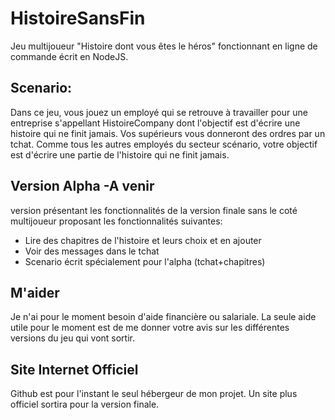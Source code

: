 # HistoireSansFin
Jeu multijoueur "Histoire dont vous êtes le héros"  fonctionnant en ligne de commande écrit en NodeJS.

## Scenario:
Dans ce jeu, vous jouez un employé qui se retrouve à travailler pour une entreprise s'appellant HistoireCompany dont l'objectif
est d'écrire une histoire qui ne finit jamais. Vos supérieurs vous donneront des ordres par un tchat.
Comme tous les autres employés du secteur scénario, votre objectif est d'écrire une partie de l'histoire qui ne finit jamais.

## Version Alpha -A venir
version présentant les fonctionnalités de la version finale sans le coté multijoueur proposant les fonctionnalités suivantes:
* Lire des chapitres de l'histoire et leurs choix et en ajouter
* Voir des messages dans le tchat
* Scenario écrit spécialement pour l'alpha (tchat+chapitres)

## M'aider
Je n'ai pour le moment besoin d'aide financière ou salariale. La seule aide utile pour le moment est de me donner votre avis sur les différentes versions du jeu qui vont sortir.

## Site Internet Officiel
Github est pour l'instant le seul hébergeur de mon projet. Un site plus officiel sortira pour la version finale.

